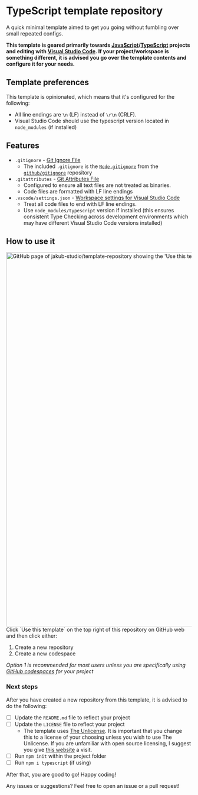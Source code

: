 # TypeScript template repository
A quick minimal template aimed to get you going without fumbling over small repeated configs.

**This template is geared primarily towards [JavaScript](https://en.wikipedia.org/wiki/JavaScript)/[TypeScript](https://www.typescriptlang.org/) projects and editing with [Visual Studio Code](https://code.visualstudio.com/). If your project/workspace is something different, it is advised you go over the template contents and configure it for your needs.**

## Template preferences
This template is opinionated, which means that it's configured for the following:
- All line endings are `\n` (LF) instead of `\r\n` (CRLF).
- Visual Studio Code should use the typescript version located in `node_modules` (if installed)

## Features
- `.gitignore` - [Git Ignore File]() 
	- The included `.gitignore` is the [`Node.gitignore`](https://github.com/github/gitignore/blob/main/Node.gitignore) from the [`github/gitignore`](https://github.com/github/gitignore) repository
- `.gitattributes` - [Git Attributes File](https://git-scm.com/docs/gitattributes)
	- Configured to ensure all text files are not treated as binaries.
	- Code files are formatted with LF line endings
- `.vscode/settings.json` - [Workspace settings for Visual Studio Code](https://code.visualstudio.com/docs/getstarted/settings#_workspace-settings)
	- Treat all code files to end with LF line endings.
	- Use `node_modules/typescript` version if installed (this ensures consistent Type Checking across development environments which may have different Visual Studio Code versions installed)

## How to use it
<img width="1012" alt="GitHub page of jakub-studio/template-repository showing the 'Use this template' feature" src="https://user-images.githubusercontent.com/34782021/209727530-448aa11d-537d-42af-9304-65dac837f907.png">
Click `Use this template` on the top right of this repository on GitHub web and then click either:

1. Create a new repository
2. Create a new codespace

_Option 1 is recommended for most users unless you are specifically using [GitHub codespaces](https://github.com/features/codespaces) for your project_

### Next steps
After you have created a new repository from this template, it is advised to do the following:
- [ ] Update the `README.md` file to reflect your project
- [ ] Update the `LICENSE` file to reflect your project
	- The template uses [The Unlicense](https://unlicense.org/). It is important that you change this to a license of your choosing unless you wish to use The Unlicense. If you are unfamiliar with open source licensing, I suggest you give [this website](https://opensource.org/licenses) a visit.
- [ ] Run `npm init` within the project folder
- [ ] Run `npm i typescript` (if using)

After that, you are good to go! Happy coding!

Any issues or suggestions? Feel free to open an issue or a pull request!